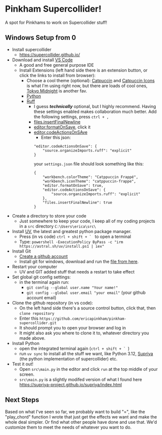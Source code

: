 # Pinkham Supercollider!

A spot for Pinkhams to work on Supercollider stuff!

## Windows Setup from 0
- Install supercollider
    - https://supercollider.github.io/
- Download and install [VS Code](https://code.visualstudio.com/)
    - A good and free general purpose IDE
    - Install Extensions (left hand side there is an extension button, or click the links to install from browser):
        - Choose a cool theme (optional): [Catpuccin](https://marketplace.visualstudio.com/items/?itemName=Catppuccin.catppuccin-vsc) and [Catpuccin Icons](https://marketplace.visualstudio.com/items/?itemName=Catppuccin.catppuccin-vsc-icons) is what I'm using right now, but there are loads of cool ones, [Tokyo Midnight](https://marketplace.visualstudio.com/items/?itemName=nacholaciar.tokyo-midnight) is another fav.
        - [Python](https://marketplace.visualstudio.com/items/?itemName=ms-python.python)
        - [Ruff](https://marketplace.visualstudio.com/items/?itemName=charliermarsh.ruff)
            - I guess ***technically*** optional, but I highly recommend. Having these settings enabled makes collaboration much better. Add the following settings, press `ctrl + ,`
            - [files.insertFinalNewline](vscode://settings/files.insertFinalNewline)
            - [editor.formatOnSave](vscode://settings/editor.formatOnSave), click it
            - [editor.codeActionsOnSAve](vscode://settings/editor.codeActionsOnSave)
                - Enter this json:
                ```
                "editor.codeActionsOnSave": {
                    "source.organizeImports.ruff": "explicit"
                }
                ```
                your `settings.json` file should look something like this:
                ```
                {
                    "workbench.colorTheme": "Catppuccin Frappé",
                    "workbench.iconTheme": "catppuccin-frappe",
                    "editor.formatOnSave": true,
                    "editor.codeActionsOnSave": {
                        "source.organizeImports.ruff": "explicit"
                    },
                    "files.insertFinalNewline": true
                }
                ```
- Create a directory to store your code
    - Just somewhere to keep your code, I keep all of my coding projects in a `src` directory `C:\Users\erica\src\`
- Install [UV](https://docs.astral.sh/uv/), the latest and greatest python package manager.
    - Press (in vs code) ```ctrl + shift + ` ``` to open a terminal
    - Type: `powershell -ExecutionPolicy ByPass -c "irm https://astral.sh/uv/install.ps1 | iex"`
- Install Git
    - [Create a github account](https://github.com/)
    - Install git for windows, download and run the [file from here](https://git-scm.com/downloads/win).
- Restart your computer
    - UV and GIT added stuff that needs a restart to take effect
- Set global git config settings:
    - in the terminal again run:
        - ```git config --global user.name "Your name!"```
        - ```git config --global user.email "your email"``` (your github account email)
- Clone the github repository (in vs code):
    - On the left hand side there's a source control button, click that, then `clone repository`
    - Enter this `https://github.com/ericapinkham/pinkham-supercollider.git`
    - It should prompt you to open your browser and log in
    - It might also ask you where to clone it to, whatever directory you made above.
- Install Python
    - open the integrated terminal again (```ctrl + shift + ` ```)
    - run `uv sync` to install all the stuff we want, like Python 3.12, [Supriya](https://supriya-project.github.io/supriya/) (the python implementation of supercollider) etc.
- Test it out!
    - Open `src\main.py` in the editor and click `run` at the top middle of your screen.
    - `src\main.py` is a slightly modifed version of what I found here https://supriya-project.github.io/supriya/index.html

## Next Steps
Based on what I've seen so far, we probably want to build "=", like the "play_chord" function I wrote that just get the effects we want and make the whole deal simpler. Or find what other people have done and use that. We'd customize them to meet the needs of whatever you want to do.
